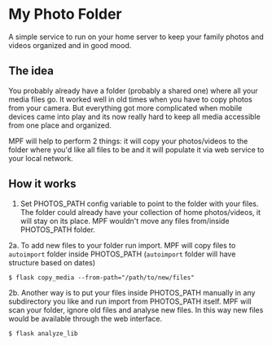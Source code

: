 # My Photo Folder
A simple service to run on your home server to keep your family photos
and videos organized and in good mood.

## The idea
You probably already have a folder (probably a shared one) where all your
media files go. It worked well in old times when you have to copy photos
from your camera. But everything got more complicated when mobile devices
came into play and its now really hard to keep all media accessible from
one place and organized.

MPF will help to perform 2 things: it will copy your photos/videos
to the folder where you'd like all files to be and it will populate it
via web service to your local network.

## How it works
1. Set PHOTOS_PATH config variable to point to the folder with your files.
The folder could already have your collection of home photos/videos, it will
stay on its place. MPF wouldn't move any files from/inside PHOTOS_PATH folder.

2a. To add new files to your folder run import. MPF will copy files to `autoimport`
folder inside PHOTOS_PATH (`autoimport` folder will have structure based on dates)

```
$ flask copy_media --from-path="/path/to/new/files"
```

2b. Another way is to put your files inside PHOTOS_PATH manually in any subdirectory
you like and run import from PHOTOS_PATH itself. MPF will scan your folder, ignore
old files and analyse new files. In this way new files would be available through the
web interface.

```
$ flask analyze_lib
```